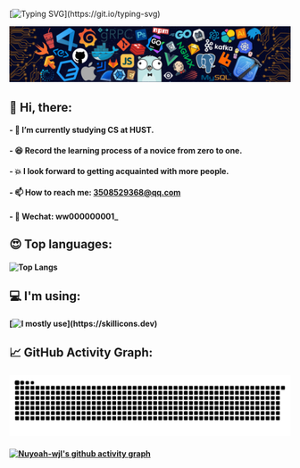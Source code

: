 <!--  my-ticker -->    
[![Typing SVG](https://readme-typing-svg.herokuapp.com?color=000000FF&center=true&vCenter=true&width=600&lines=Hi+there+👋,+I+am+Jiale+Wang.;+Welcome+to+My+Profile!;Always+learning+new+things.+;)](https://git.io/typing-svg)


<!-- ![](Bottom_up.svg) --> 
![](header_.png)


## **👋 Hi, there:**
#### - 🌱 I’m currently studying CS at HUST.
#### - 😆 Record the learning process of a novice from zero to one.
#### - 💥 I look forward to getting acquainted with more people.
#### - 📫 How to reach me: 3508529368@qq.com
#### - 📌 Wechat: ww000000001_


## **😍 Top languages:**
#### ![Top Langs](https://github-readme-stats.vercel.app/api/top-langs/?username=Nuyoah-wjl&hide_progress=true)


## **💻 I'm using:**
#### [![I mostly use](https://skillicons.dev/icons?i=c,cpp,py,md,html,vscode,github,stackoverflow,instagram,apple,twitter,)](https://skillicons.dev)
<!--  
  [![VS Code](https://img.shields.io/badge/-VS%20Code-007ACC?style=plastic&logo=visual-studio-code)](https://code.visualstudio.com/)
  [![Gitee](https://img.shields.io/badge/-Gitee-A80025?logo=gitee&logoColor=F16061)](https://gitee.com/)
  [![GitHub](https://img.shields.io/badge/-GitHub-181717?style=plastic&logo=github)](https://github.com/)
  ![Pycharm Badge](https://img.shields.io/badge/-Pycharm-3776AB?style=flat&logo=Pycharm&logoColor=white)
--> 
<!--    
  [![Top Langs](https://github-readme-stats.vercel.app/api/top-langs/?username=Nuyoah-wjl&layout=compact)](https://github.com/anuraghazra/github-readme-stats)
--> 


<!--   GitHub stats graph -->
## **📈 GitHub Activity Graph:**
#### ![Nuyoah-wjl's github activity graph](https://raw.githubusercontent.com/Nuyoah-wjl/Nuyoah-wjl/output/github-contribution-grid-snake.svg)
#### [![Nuyoah-wjl's github activity graph](https://github-readme-activity-graph.vercel.app/graph?username=Nuyoah-wjl&theme=github-light)](https://github.com/ashutosh00710/github-readme-activity-graph)







<!-- ![](Bottom_down.svg) --> 
<!---
wwjjll-coder/wwjjll-coder is a ✨ special ✨ repository because its `README.md` (this file) appears on your GitHub profile.
You can click the Preview link to take a look at your changes.
--->
